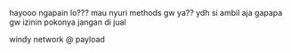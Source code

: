 hayooo ngapain lo???
mau nyuri methods gw ya??
ydh si ambil aja gapapa gw izinin pokonya jangan di jual

windy network @ payload